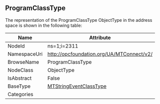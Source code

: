 <!-- objecttype -->
## ProgramClassType
  
<!-- end of text -->
The representation of the ProgramClassType ObjectType in the address space is shown in the following table:  

|Name|Attribute|
|---|---|
|NodeId|ns=1;i=2311|
|NamespaceUri|http://opcfoundation.org/UA/MTConnect/v2/|
|BrowseName|ProgramClassType|
|NodeClass|ObjectType|
|IsAbstract|False|
|BaseType|[MTStringEventClassType](../../ObjectTypes/MTStringEventClassType/readme.md)|
|Categories||

